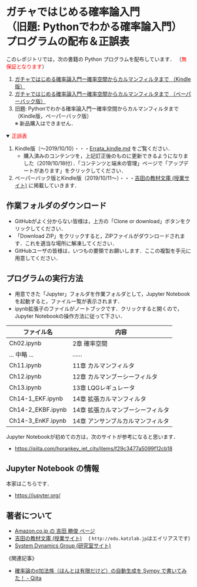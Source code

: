# ガチャではじめる確率論入門<br/>（旧題: Pythonでわかる確率論入門）<br/>プログラムの配布＆正誤表

このレポジトリでは，次の書籍の Python プログラムを配布しています．
（<font color="red">無保証となります</font>）

1. [ガチャではじめる確率論入門ー確率空間からカルマンフィルタまで （Kindle版）](https://amzn.to/32rvHrf)
2. [ガチャではじめる確率論入門ー確率空間からカルマンフィルタまで （ペーパーバック版）](https://amzn.to/2TmcyTU)
3. 旧題: Pythonでわかる確率論入門ー確率空間からカルマンフィルタまで （Kindle版，ペーパーバック版）<br/>※ 新品購入はできません．

<details open>
<summary><font color="red">正誤表</font></summary>

1. Kindle版（〜2019/10/10）・・・[Errata_kindle.md](Errata_kindle.md) をご覧ください．
    + 購入済みのコンテンツを，上記訂正後のものに更新できるようになりました（2019/10/18付）．「コンテンツと端末の管理」ページで「アップデートがあります」をクリックしてください．
1. ペーパーバック版とKindle版（2019/10/11〜）・・・[吉田の教材文庫 (授業サイト)](https://ktysd.github.io/books/pb) に掲載していきます．

</details>


## 作業フォルダのダウンロード

* GitHubがよく分からない皆様は，上方の「Clone or download」ボタンをクリックしてください．
* 「Download ZIP」をクリックすると，ZIPファイルがダウンロードされます．これを適当な場所に解凍してください．
* GitHubユーザの皆様は，いつもの要領でお願いします．ここの複製を手元に用意してください．

## プログラムの実行方法

* 用意できた「Jupyter」フォルダを作業フォルダとして，Jupyter Notebook を起動すると，ファイル一覧が表示されます．
* ipynb拡張子のファイルがノートブックです．クリックすると開くので，Jupyter Notebookの操作方法に従って下さい．

|ファイル名|内容|
|----|----|
|Ch02.ipynb|2章 確率空間|
|... 中略 ...|......|
|Ch11.ipynb|11章 カルマンフィルタ|
|Ch12.ipynb|12章 カルマンブーシーフィルタ|
|Ch13.ipynb|13章 LQGレギュレータ|
|Ch14-1_EKF.ipynb|14章 拡張カルマンフィルタ|
|Ch14-2_EKBF.ipynb|14章 拡張カルマンブーシーフィルタ|
|Ch14-3_EnKF.ipynb|14章 アンサンブルカルマンフィルタ|

Jupyter Notebookが初めての方は，次のサイトが参考になると思います．

* https://qiita.com/horankey_jet_city/items/f29c3477a5099f12cb18

## Jupyter Notebook の情報

本家はこちらです．

* https://jupyter.org/

## 著者について

* [Amazon.co.jp の 吉田 勝俊 ページ](https://www.amazon.co.jp/-/e/B004LU422W)
* [吉田の教材文庫 (授業サイト)](https://ktysd.github.io) 　( `http://edu.katzlab.jp`はエイリアスです)
* [System Dynamics Group (研究室サイト)](http://www.katzlab.jp)

《関連記事》
* [確率論のσ加法族（ほんとは有限だけど）の自動生成を Sympy で書いてみた！ - Qiita](https://qiita.com/ktsysd/items/97f75330f9492e727799)


